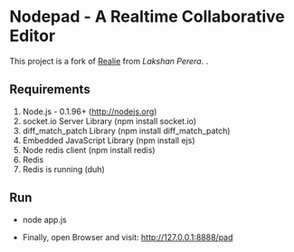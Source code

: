# Nodepad - A Realtime Collaborative Editor

This project is a fork of [Realie](http://laktek.com/tag/realie/) 
from *Lakshan Perera*. . 


## Requirements

1. Node.js - 0.1.96+ (http://nodejs.org)
2. socket.io Server Library (npm install socket.io)
3. diff_match_patch Library (npm install diff_match_patch)
4. Embedded JavaScript Library (npm install ejs)
5. Node redis client (npm install redis)
6. Redis
7. Redis is running (duh)

## Run

* node app.js

* Finally, open Browser and visit:
  http://127.0.0.1:8888/pad
